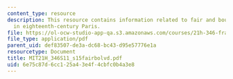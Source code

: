 ```yaml
---
content_type: resource
description: This resource contains information related to fair and boulevard theaters
  in eighteenth-century Paris.
file: https://ol-ocw-studio-app-qa.s3.amazonaws.com/courses/21h-346-france-1660-1815-enlightenment-revolution-napoleon-spring-2011/6e75c87d6cc125a43e4f4cbfc0b4a3e8_MIT21H_346S11_s15fairbolvd.pdf
file_type: application/pdf
parent_uid: def83507-de3a-dc68-bc43-d95e57776e1a
resourcetype: Document
title: MIT21H_346S11_s15fairbolvd.pdf
uid: 6e75c87d-6cc1-25a4-3e4f-4cbfc0b4a3e8
---
```

